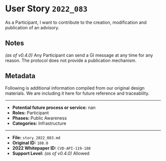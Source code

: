 
# User Story `2022_083` #

<!-- story-start -->As a Participant, I want to contribute to the creation, modification and publication of an advisory.<!-- story-end -->

## Notes ##

*(as of v0.4.0)*
Any Participant can send a GI message at any time for any reason. The protocol does not provide a publication mechanism.

## Metadata ##

Following is additional information compiled from our original design materials.
We are including it here for future reference and traceability.

---

- **Potential future process or service:** nan
- **Roles:** Participant
- **Phases:** Public Awareness
- **Categories:** Infrastructure

---

- **File:** `story_2022_083.md`
- **Original ID:** `108.0`
- **2022 Whitepaper ID:** `CVD-API-119-108`
- **Support Level:** *(as of v0.4.0)* Allowed
